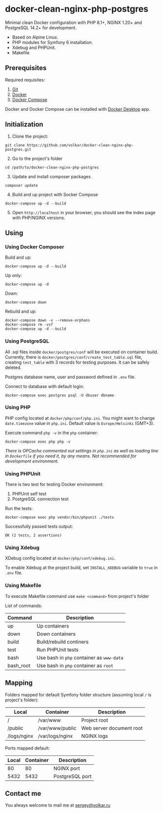 # docker-clean-nginx-php-postgres

Minimal clean Docker configuration with PHP 8.1+, NGINX 1.20+ and PostgreSQL 14.2+ for development.

- Based on Alpine Linux.
- PHP modules for Symfony 6 installation.
- Xdebug and PHPUnit.
- Makefile

## Prerequisites

Required requisites:

1. [Git](https://git-scm.com/book/en/Getting-Started-Installing-Git)
2. [Docker](https://docs.docker.com/engine/installation/)
3. [Docker Compose](https://docs.docker.com/compose/install/)

Docker and Docker Compose can be installed with [Docker Desktop](https://www.docker.com/products/docker-desktop/) app.

## Initialization

1. Clone the project:

```
git clone https://github.com/volkar/docker-clean-nginx-php-postgres.git
```

2. Go to the project's folder

```
cd /path/to/docker-clean-nginx-php-postgres
```

3. Update and install composer packages

```
composer update
```

4. Build and up project with Socker Compose

```
docker-compose up -d --build
```

5. Open `http://localhost` in your browser, you should see the index page with PHP/NGINX versions.

## Using

### Using Docker Composer

Build and up:

```
docker-compose up -d --build
```

Up only:

```
docker-compose up -d
```

Down:

```
docker-compose down
```

Rebuild and up:

```
docker-compose down -v --remove-orphans
docker-compose rm -vsf
docker-compose up -d --build
```

### Using PostgreSQL

All .sql files inside `docker/postgres/conf` will be executed on container build. Currently, there is `docker/postgres/conf/create_test_table.sql` file, creating `test_table` with 3 records for testing purposes. It can be safely deleted.

Postgres database name, user and password defined in `.env` file.

Connect to database with default login:

```
docker-compose exec postgres psql -U dbuser dbname
```

### Using PHP

PHP config located at `docker/php/conf/php.ini`. You might want to change `date.timezone` value in `php.ini`. Default value is `Europe/Helsinki` (GMT+3).

Execute command `php -v` in the `php` container:

```
docker-compose exec php php -v
```

*There is OPCache commented out settings in `php.ini` as well as loading line in `Dockerfile` if you need it, by any means. Not recommended for development environment.*

### Using PHPUnit

There is two test for testing Docker environment:

1. PHPUnit self test
2. PostgreSQL connection test

Run the tests:

```
docker-compose exec php vendor/bin/phpunit ./tests
```

Successfully passed tests output:

```
OK (2 tests, 2 assertions)
```

### Using Xdebug

XDebug config located at `docker/php/conf/xdebug.ini`.

To enable Xdebug at the project build, set `INSTALL_XDEBUG` variable to `true` in `.env` file.

### Using Makefile

To execute Makefile command use `make <command>` from project's folder

List of commands:

| Command | Description |
| - | - |
| up | Up containers |
| down | Down containers |
| build | Build/rebuild continers |
| test | Run PHPUnit tests |
| bash | Use bash in `php` container as `www-data` |
| bash_root | Use bash in `php` container as `root` |

## Mapping

Folders mapped for default Symfony folder structure (assuming local `/` is project's folder):

| Local | Container | Description |
| - | - | - |
| / | /var/www | Project root |
| /public | /var/www/public | Web server document root |
| /logs/nginx | /var/logs/nginx | NGINX logs |

Ports mapped default:

| Local | Container | Description |
| - | - | - |
| 80 | 80 | NGINX port |
| 5432 | 5432 | PostgreSQL port |

## Contact me

You always welcome to mail me at sergey@volkar.ru